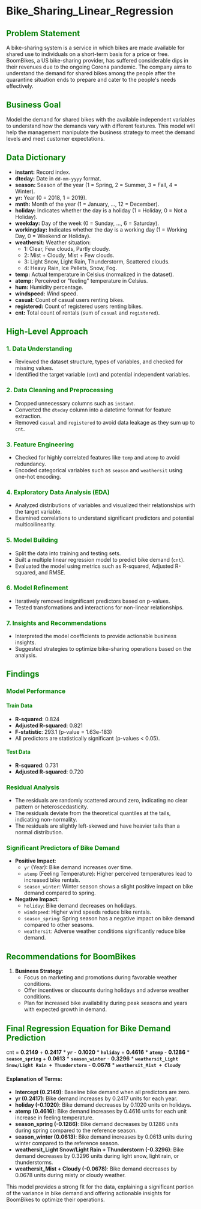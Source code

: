 # Bike_Sharing_Linear_Regression
 
<span style="color:green">

## Problem Statement

</span>

A bike-sharing system is a service in which bikes are made available for shared use to individuals on a short-term basis for a price or free. BoomBikes, a US bike-sharing provider, has suffered considerable dips in their revenues due to the ongoing Corona pandemic. The company aims to understand the demand for shared bikes among the people after the quarantine situation ends to prepare and cater to the people's needs effectively.

<span style="color:green">

## Business Goal

</span>

Model the demand for shared bikes with the available independent variables to understand how the demands vary with different features. This model will help the management manipulate the business strategy to meet the demand levels and meet customer expectations.

<span style="color:green">

## Data Dictionary

</span>

- **instant:** Record index.
- **dteday:** Date in `dd-mm-yyyy` format.
- **season:** Season of the year (1 = Spring, 2 = Summer, 3 = Fall, 4 = Winter).
- **yr:** Year (0 = 2018, 1 = 2019).
- **mnth:** Month of the year (1 = January, ..., 12 = December).
- **holiday:** Indicates whether the day is a holiday (1 = Holiday, 0 = Not a Holiday).
- **weekday:** Day of the week (0 = Sunday, ..., 6 = Saturday).
- **workingday:** Indicates whether the day is a working day (1 = Working Day, 0 = Weekend or Holiday).
- **weathersit:** Weather situation:
    - 1: Clear, Few clouds, Partly cloudy.
    - 2: Mist + Cloudy, Mist + Few clouds.
    - 3: Light Snow, Light Rain, Thunderstorm, Scattered clouds.
    - 4: Heavy Rain, Ice Pellets, Snow, Fog.
- **temp:** Actual temperature in Celsius (normalized in the dataset).
- **atemp:** Perceived or "feeling" temperature in Celsius.
- **hum:** Humidity percentage.
- **windspeed:** Wind speed.
- **casual:** Count of casual users renting bikes.
- **registered:** Count of registered users renting bikes.
- **cnt:** Total count of rentals (sum of `casual` and `registered`).

<span style="color:green">

## High-Level Approach

</span>

<span style="color:green">

### 1. Data Understanding

</span>

- Reviewed the dataset structure, types of variables, and checked for missing values.
- Identified the target variable (`cnt`) and potential independent variables.

<span style="color:green">

### 2. Data Cleaning and Preprocessing

</span>

- Dropped unnecessary columns such as `instant`.
- Converted the `dteday` column into a datetime format for feature extraction.
- Removed `casual` and `registered` to avoid data leakage as they sum up to `cnt`.

<span style="color:green">

### 3. Feature Engineering

</span>

- Checked for highly correlated features like `temp` and `atemp` to avoid redundancy.
- Encoded categorical variables such as `season` and `weathersit` using one-hot encoding.

<span style="color:green">

### 4. Exploratory Data Analysis (EDA)

</span>

- Analyzed distributions of variables and visualized their relationships with the target variable.
- Examined correlations to understand significant predictors and potential multicollinearity.

<span style="color:green">

### 5. Model Building

</span>

- Split the data into training and testing sets.
- Built a multiple linear regression model to predict bike demand (`cnt`).
- Evaluated the model using metrics such as R-squared, Adjusted R-squared, and RMSE.

<span style="color:green">

### 6. Model Refinement

</span>

- Iteratively removed insignificant predictors based on p-values.
- Tested transformations and interactions for non-linear relationships.

<span style="color:green">

### 7. Insights and Recommendations

</span>

- Interpreted the model coefficients to provide actionable business insights.
- Suggested strategies to optimize bike-sharing operations based on the analysis.

<span style="color:green">

## Findings

</span>

<span style="color:green">

### Model Performance

</span>

<span style="color:green">

#### Train Data

</span>

- **R-squared**: 0.824
- **Adjusted R-squared**: 0.821
- **F-statistic**: 293.1 (p-value = 1.63e-183)
- All predictors are statistically significant (p-values < 0.05).

<span style="color:green">

#### Test Data

</span>

- **R-squared**: 0.731
- **Adjusted R-squared**: 0.720

<span style="color:green">

### Residual Analysis

</span>

- The residuals are randomly scattered around zero, indicating no clear pattern or heteroscedasticity.
- The residuals deviate from the theoretical quantiles at the tails, indicating non-normality.
- The residuals are slightly left-skewed and have heavier tails than a normal distribution.

<span style="color:green">

### Significant Predictors of Bike Demand

</span>

- **Positive Impact**:
    - `yr` (Year): Bike demand increases over time.
    - `atemp` (Feeling Temperature): Higher perceived temperatures lead to increased bike rentals.
    - `season_winter`: Winter season shows a slight positive impact on bike demand compared to spring.
- **Negative Impact**:
    - `holiday`: Bike demand decreases on holidays.
    - `windspeed`: Higher wind speeds reduce bike rentals.
    - `season_spring`: Spring season has a negative impact on bike demand compared to other seasons.
    - `weathersit`: Adverse weather conditions significantly reduce bike demand.

<span style="color:green">

## Recommendations for BoomBikes

</span>

1. **Business Strategy**:
     - Focus on marketing and promotions during favorable weather conditions.
     - Offer incentives or discounts during holidays and adverse weather conditions.
     - Plan for increased bike availability during peak seasons and years with expected growth in demand.

<span style="color:green">

## Final Regression Equation for Bike Demand Prediction

</span>

cnt = **0.2149** + **0.2417** * **`yr`** - **0.1020** * **`holiday`** + **0.4616** * **`atemp`** - **0.1286** * **`season_spring`** + **0.0613** * **`season_winter`** - **0.3296** * **`weathersit_Light Snow/Light Rain + Thunderstorm`** - **0.0678** * **`weathersit_Mist + Cloudy`**

#### Explanation of Terms:
- **Intercept (0.2149)**: Baseline bike demand when all predictors are zero.
- **yr (0.2417)**: Bike demand increases by 0.2417 units for each year.
- **holiday (-0.1020)**: Bike demand decreases by 0.1020 units on holidays.
- **atemp (0.4616)**: Bike demand increases by 0.4616 units for each unit increase in feeling temperature.
- **season_spring (-0.1286)**: Bike demand decreases by 0.1286 units during spring compared to the reference season.
- **season_winter (0.0613)**: Bike demand increases by 0.0613 units during winter compared to the reference season.
- **weathersit_Light Snow/Light Rain + Thunderstorm (-0.3296)**: Bike demand decreases by 0.3296 units during light snow, light rain, or thunderstorms.
- **weathersit_Mist + Cloudy (-0.0678)**: Bike demand decreases by 0.0678 units during misty or cloudy weather.

This model provides a strong fit for the data, explaining a significant portion of the variance in bike demand and offering actionable insights for BoomBikes to optimize their operations.
